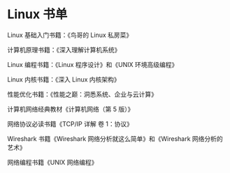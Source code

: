 # Linux 书单

Linux 基础入门书籍：《鸟哥的 Linux 私房菜》

计算机原理书籍：《深入理解计算机系统》

Linux 编程书籍：《Linux 程序设计》和《UNIX 环境高级编程》

Linux 内核书籍：《深入 Linux 内核架构》

性能优化书籍：《性能之巅：洞悉系统、企业与云计算》

计算机网络经典教材《计算机网络（第 5 版）》

网络协议必读书籍《TCP/IP 详解 卷 1：协议》

Wireshark 书籍《Wireshark 网络分析就这么简单》和《Wireshark 网络分析的艺术》

网络编程书籍《UNIX 网络编程》